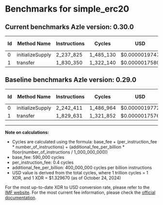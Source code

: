 # Benchmarks for simple_erc20

## Current benchmarks Azle version: 0.30.0

| Id  | Method Name      | Instructions | Cycles    | USD           | USD/Million Calls | Change                            |
| --- | ---------------- | ------------ | --------- | ------------- | ----------------- | --------------------------------- |
| 0   | initializeSupply | 2_237_825    | 1_485_130 | $0.0000019747 | $1.97             | <font color="green">-4_586</font> |
| 1   | transfer         | 1_830_350    | 1_322_140 | $0.0000017580 | $1.75             | <font color="red">+719</font>     |

## Baseline benchmarks Azle version: 0.29.0

| Id  | Method Name      | Instructions | Cycles    | USD           | USD/Million Calls |
| --- | ---------------- | ------------ | --------- | ------------- | ----------------- |
| 0   | initializeSupply | 2_242_411    | 1_486_964 | $0.0000019772 | $1.97             |
| 1   | transfer         | 1_829_631    | 1_321_852 | $0.0000017576 | $1.75             |

---

**Note on calculations:**

- Cycles are calculated using the formula: base_fee + (per_instruction_fee \* number_of_instructions) + (additional_fee_per_billion \* floor(number_of_instructions / 1_000_000_000))
- base_fee: 590_000 cycles
- per_instruction_fee: 0.4 cycles
- additional_fee_per_billion: 400_000_000 cycles per billion instructions
- USD value is derived from the total cycles, where 1 trillion cycles = 1 XDR, and 1 XDR = $1.329670 (as of October 24, 2024)

For the most up-to-date XDR to USD conversion rate, please refer to the [IMF website](https://www.imf.org/external/np/fin/data/rms_sdrv.aspx).
For the most current fee information, please check the [official documentation](https://internetcomputer.org/docs/current/developer-docs/gas-cost#execution).
